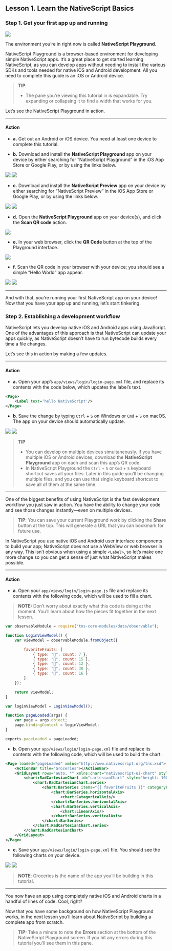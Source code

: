 ## Lesson 1. Learn the NativeScript Basics

### Step 1. Get your first app up and running

![](images/nativescript-logo.png)

The environment you’re in right now is called **NativeScript Playground**.

NativeScript Playground is a browser-based environment for developing simple NativeScript apps. It’s a great place to get started learning NativeScript, as you can develop apps without needing to install the various SDKs and tools needed for native iOS and Android development. All you need to complete this guide is an iOS or Android device.

> **TIP**:
> * The pane you’re viewing this tutorial in is expandable. Try expanding or collapsing it to find a width that works for you.

Let’s see the NativeScript Playground in action.

<hr data-action="start" />

#### Action

* **a.** Get out an Android or iOS device. You need at least one device to complete this tutorial.

* **b.** Download and install the **NativeScript Playground** app on your device by either searching for “NativeScript Playground” in the iOS App Store or Google Play, or by using the links below.

[![](images/app-store.png)](https://itunes.apple.com/us/app/nativescript-playground/id1263543946?mt=8&ls=1)
[![](images/google-play.png)](https://play.google.com/store/apps/details?id=org.nativescript.play)

* **c.** Download and install the **NativeScript Preview** app on your device by either searching for “NativeScript Preview” in the iOS App Store or Google Play, or by using the links below.

[![](images/app-store.png)](https://itunes.apple.com/us/app/nativescript-preview/id1264484702?mt=8)
[![](images/google-play.png)](https://play.google.com/store/apps/details?id=org.nativescript.preview)

* **d.** Open the **NativeScript Playground** app on your device(s), and click the **Scan QR code** action.

![](images/scan-qr-code.png)

* **e.** In your web browser, click the **QR Code** button at the top of the Playground interface.

![](images/generate-qr-code.png)

* **f.** Scan the QR code in your browser with your device; you should see a simple “Hello World” app appear.

![](images/ios-1.png)
![](images/android-1.png)

<hr data-action="end" />

And with that, you’re running your first NativeScript app on your device! Now that you have your app up and running, let’s start tinkering.

### Step 2. Establishing a development workflow

NativeScript lets you develop native iOS and Android apps using JavaScript. One of the advantages of this approach is that NativeScript can update your apps quickly, as NativeScript doesn’t have to run bytecode builds every time a file changes.

Let’s see this in action by making a few updates.

<hr data-action="start" />

#### Action

* **a.** Open your app’s `app/views/login/login-page.xml` file, and replace its contents with the code below, which updates the label’s text.

``` XML
<Page>
    <Label text='hello NativeScript'/>
</Page>
```

* **b**. Save the change by typing `Ctrl` + `S` on Windows or `Cmd` + `S` on macOS. The app on your device should automatically update.

![](images/ios-2.png)
![](images/android-2.png)

> **TIP**
> * You can develop on multiple devices simultaneously. If you have multiple iOS or Android devices, download the **NativeScript Playground** app on each and scan this app’s QR code.
> * In NativeScript Playground the `Ctrl` + `S` or `Cmd` + `S` keyboard shortcut saves all your files. Later in this guide you’ll be changing multiple files, and you can use that single keyboard shortcut to save all of them at the same time.

<hr data-action="end" />

One of the biggest benefits of using NativeScript is the fast development workflow you just saw in action. You have the ability to change your code and see those changes instantly—even on multiple devices.

> **TIP**: You can save your current Playground work by clicking the **Share** button at the top. This will generate a URL that you can bookmark for future use.

In NativeScript you use native iOS and Android user interface components to build your app; NativeScript does not use a WebView or web browser in any way. This isn’t obvious when using a simple `<Label>`, so let’s make one more change so you can get a sense of just what NativeScript makes possible.

<hr data-action="start" />

#### Action

* **a**. Open your `app/views/login/login-page.js` file and replace its contents with the following code, which will be used to fill a chart.

> **NOTE:** Don’t worry about exactly what this code is doing at the moment. You’ll learn about how the pieces fit together in the next lesson.

``` JavaScript
var observableModule = require("tns-core-modules/data/observable");

function LoginViewModel() {
    var viewModel = observableModule.fromObject({

        favoriteFruits: [
            { type: "🍎", count: 7 },
            { type: "🍌", count: 15 },
            { type: "🍍", count: 12 },
            { type: "🍒", count: 30 },
            { type: "🍇", count: 16 }
        ]
    });

    return viewModel;
}

var loginViewModel = LoginViewModel();

function pageLoaded(args) {
    var page = args.object;
    page.bindingContext = loginViewModel;
}

exports.pageLoaded = pageLoaded;
```

* **b**. Open your `app/views/login/login-page.xml` file and replace its contents with the following code, which will be used to build the chart.

```XML
<Page loaded="pageLoaded" xmlns="http://www.nativescript.org/tns.xsd">
    <ActionBar title="Groceries"></ActionBar>
    <GridLayout rows="auto, *" xmlns:chart="nativescript-ui-chart" style="height: 1000px">
        <chart:RadCartesianChart id="cartesianChart" style="height: 100%">
            <chart:RadCartesianChart.series>
                <chart:BarSeries items="{{ favoriteFruits }}" categoryProperty="type" valueProperty="count">
                    <chart:BarSeries.horizontalAxis>
                        <chart:CategoricalAxis/>
                    </chart:BarSeries.horizontalAxis>
                    <chart:BarSeries.verticalAxis>
                        <chart:LinearAxis/>
                    </chart:BarSeries.verticalAxis>
                </chart:BarSeries>
            </chart:RadCartesianChart.series>
        </chart:RadCartesianChart>
    </GridLayout>
</Page>
```

* **c.** Save your `app/views/login/login-page.xml` file. You should see the following charts on your device.

![](images/ios-3.png)
![](images/android-3.png)

> **NOTE**: Groceries is the name of the app you’ll be building in this tutorial.

<hr data-action="end" />

You now have an app using completely native iOS and Android charts in a handful of lines of code. Cool, right?

Now that you have some background on how NativeScript Playground works, in the next lesson you’ll learn about NativeScript by building a complete app from scratch.

> **TIP:** Take a minute to note the **Errors** section at the bottom of the NativeScript Playground screen. If you hit any errors during this tutorial you’ll see them in this pane.